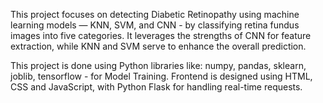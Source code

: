 This project focuses on detecting Diabetic Retinopathy using machine learning models — KNN, SVM, and CNN - by classifying retina fundus images into five categories. 
It leverages the strengths of CNN for feature extraction, while KNN and SVM serve to enhance the overall prediction. 

This project is done using Python libraries like: numpy, pandas, sklearn, joblib, tensorflow - for Model Training.
Frontend is designed using HTML, CSS and JavaScript, with Python Flask for handling real-time requests.
